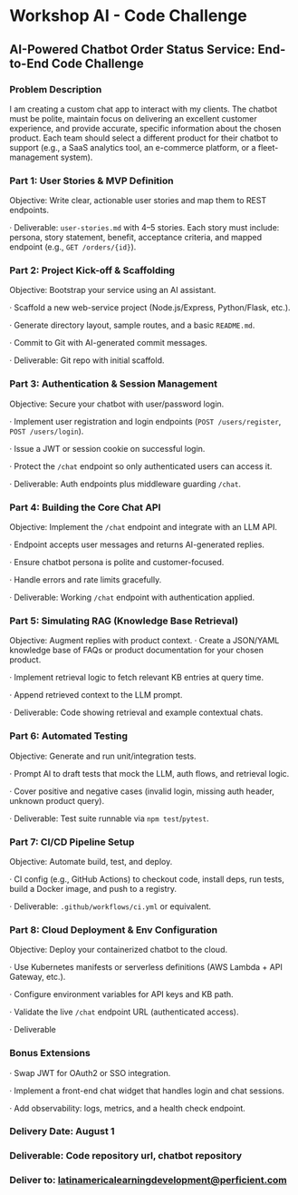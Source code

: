 # Workshop AI - Code Challenge

## AI-Powered Chatbot Order Status Service: End-to-End Code Challenge

### Problem Description

I am creating a custom chat app to interact with my clients. The chatbot must be polite, maintain focus on delivering an excellent customer experience, and provide accurate, specific information about the chosen product. Each team should select a different product for their chatbot to support (e.g., a SaaS analytics tool, an e-commerce platform, or a fleet-management system).

### Part 1: User Stories & MVP Definition

Objective: Write clear, actionable user stories and map them to REST endpoints.

· Deliverable: `user-stories.md` with 4–5 stories. Each story must include: persona, story statement, benefit, acceptance criteria, and mapped endpoint (e.g., `GET /orders/{id}`).

### Part 2: Project Kick-off & Scaffolding

Objective: Bootstrap your service using an AI assistant.

· Scaffold a new web-service project (Node.js/Express, Python/Flask, etc.).

· Generate directory layout, sample routes, and a basic `README.md`.

· Commit to Git with AI-generated commit messages.

· Deliverable: Git repo with initial scaffold.

### Part 3: Authentication & Session Management

Objective: Secure your chatbot with user/password login.

· Implement user registration and login endpoints (`POST /users/register`, `POST /users/login`).

· Issue a JWT or session cookie on successful login.

· Protect the `/chat` endpoint so only authenticated users can access it.

· Deliverable: Auth endpoints plus middleware guarding `/chat`.

### Part 4: Building the Core Chat API

Objective: Implement the `/chat` endpoint and integrate with an LLM API.

· Endpoint accepts user messages and returns AI-generated replies.

· Ensure chatbot persona is polite and customer-focused.

· Handle errors and rate limits gracefully.

· Deliverable: Working `/chat` endpoint with authentication applied.

### Part 5: Simulating RAG (Knowledge Base Retrieval)

Objective: Augment replies with product context.
· Create a JSON/YAML knowledge base of FAQs or product documentation for your chosen product.

· Implement retrieval logic to fetch relevant KB entries at query time.

· Append retrieved context to the LLM prompt.

· Deliverable: Code showing retrieval and example contextual chats.

### Part 6: Automated Testing

Objective: Generate and run unit/integration tests.

· Prompt AI to draft tests that mock the LLM, auth flows, and retrieval logic.

· Cover positive and negative cases (invalid login, missing auth header, unknown product query).

· Deliverable: Test suite runnable via `npm test`/`pytest`.

### Part 7: CI/CD Pipeline Setup

Objective: Automate build, test, and deploy.

· CI config (e.g., GitHub Actions) to checkout code, install deps, run tests, build a Docker image, and push to a registry.

· Deliverable: `.github/workflows/ci.yml` or equivalent.

### Part 8: Cloud Deployment & Env Configuration

Objective: Deploy your containerized chatbot to the cloud.

· Use Kubernetes manifests or serverless definitions (AWS Lambda + API Gateway, etc.).

· Configure environment variables for API keys and KB path.

· Validate the live `/chat` endpoint URL (authenticated access).

· Deliverable

### Bonus Extensions

· Swap JWT for OAuth2 or SSO integration.

· Implement a front-end chat widget that handles login and chat sessions.

· Add observability: logs, metrics, and a health check endpoint.


### Delivery Date: August 1

### Deliverable: Code repository url, chatbot repository

### Deliver to: latinamericalearningdevelopment@perficient.com
